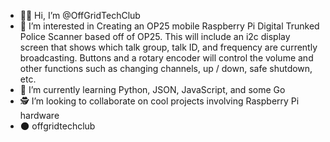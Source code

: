 - 😶‍🌫️ Hi, I’m @OffGridTechClub
- 🤖 I’m interested in Creating an OP25 mobile Raspberry Pi Digital Trunked Police Scanner based off of OP25. This will include an i2c display screen that shows which talk group, talk ID, and frequency are currently broadcasting. Buttons and a rotary encoder will control the volume and other functions such as changing channels, up / down, safe shutdown, etc.
- 🌱 I’m currently learning Python, JSON, JavaScript, and some Go
- 🕵 I’m looking to collaborate on cool projects involving Raspberry Pi hardware
- 🌑 offgridtechclub

<!---
OffGridTechClub/OffGridTechClub is a ✨ special ✨ repository because its `README.md` (this file) appears on your GitHub profile.
You can click the Preview link to take a look at your changes.
--->
